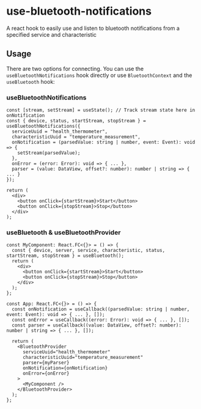 # use-bluetooth-notifications
A react hook to easily use and listen to bluetooth notifications from a specified service and characteristic

## Usage
There are two options for connecting. You can use the `useBluetoothNotifications` hook directly or use `BluetoothContext` and the `useBluetooth` hook:

### useBluetoothNotifications
```tsx
const [stream, setStream] = useState(); // Track stream state here in onNotification
const { device, status, startStream, stopStream } = useBluetoothNotifications({
  serviceUuid = "health_thermometer",
  characteristicUuid = "temperature_measurement",
  onNotification = (parsedValue: string | number, event: Event): void => {
    setStream(parsedValue);
  },
  onError = (error: Error): void => { ... },
  parser = (value: DataView, offset?: number): number | string => { ... }
});

return (
  <div>
    <button onClick={startStream}>Start</button>
    <button onClick={stopStream}>Stop</button>
  </div>
);
```

### useBluetooth & useBluetoothProvider
```tsx
const MyComponent: React.FC<{}> = () => {
  const { device, server, service, characteristic, status, startStream, stopStream } = useBluetooth();
  return (
    <div>
      <button onClick={startStream}>Start</button>
      <button onClick={stopStream}>Stop</button>
    </div>
  );
};

const App: React.FC<{}> = () => {
  const onNotification = useCallback((parsedValue: string | number, event: Event): void => { ... }, []);
  const onError = useCallback((error: Error): void => { ... }, []);
  const parser = useCallback((value: DataView, offset?: number): number | string => { ... }, []);

  return (
    <BluetoothProvider
      serviceUuid="health_thermometer"
      characteristicUuid="temperature_measurement"
      parser={myParser}
      onNotification={onNotification}
      onError={onError}
    >
      <MyComponent />
    </BluetoothProvider>
  );
};
```
